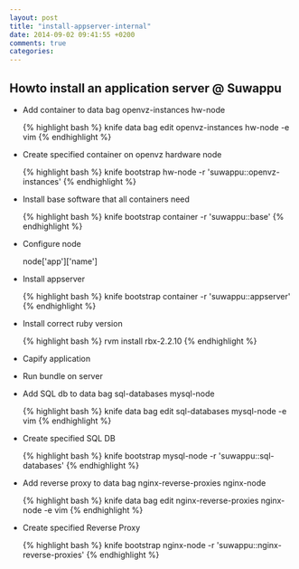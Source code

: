 ```yaml
---
layout: post
title: "install-appserver-internal"
date: 2014-09-02 09:41:55 +0200
comments: true
categories: 
---
```


Howto install an application server @ Suwappu
---------------------------------------------

  * Add container to data bag openvz-instances hw-node

    {% highlight bash %}
    knife data bag edit openvz-instances hw-node -e vim
    {% endhighlight %}

  * Create specified container on openvz hardware node

    {% highlight bash %}
    knife bootstrap hw-node -r 'suwappu::openvz-instances'
    {% endhighlight %}

  * Install base software that all containers need

    {% highlight bash %}
    knife bootstrap container -r 'suwappu::base'
    {% endhighlight %}

  * Configure node

    node['app']['name']

  * Install appserver

    {% highlight bash %}
    knife bootstrap container -r 'suwappu::appserver'
    {% endhighlight %}

  * Install correct ruby version

    {% highlight bash %}
    rvm install rbx-2.2.10
    {% endhighlight %}

  * Capify application
  * Run bundle on server
  * Add SQL db to data bag sql-databases mysql-node

    {% highlight bash %}
    knife data bag edit sql-databases mysql-node -e vim
    {% endhighlight %}

  * Create specified SQL DB

    {% highlight bash %}
    knife bootstrap mysql-node -r 'suwappu::sql-databases'
    {% endhighlight %}

  * Add reverse proxy to data bag nginx-reverse-proxies nginx-node

    {% highlight bash %}
    knife data bag edit nginx-reverse-proxies nginx-node -e vim
    {% endhighlight %}

  * Create specified Reverse Proxy

    {% highlight bash %}
    knife bootstrap nginx-node -r 'suwappu::nginx-reverse-proxies'
    {% endhighlight %}


